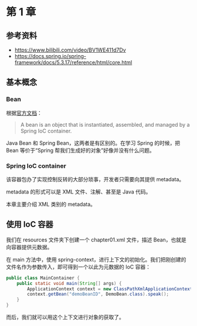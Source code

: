 # 第 1 章

## 参考资料
- https://www.bilibili.com/video/BV1WE411d7Dv
- https://docs.spring.io/spring-framework/docs/5.3.17/reference/html/core.html

## 基本概念

### Bean
根据[官方文档](https://docs.spring.io/spring-framework/docs/5.3.17/reference/html/core.html#beans-introduction)：

> A bean is an object that is instantiated, assembled, and managed by a Spring IoC container. 

Java Bean 和 Spring Bean，这两者是有区别的。在学习 Spring 的时候，把 Bean 等价于“Spring 帮我们生成好的对象”好像并没有什么问题。

### Spring IoC container

该容器包办了实现控制反转的大部分琐事，开发者只需要向其提供 metadata。

metadata 的形式可以是 XML 文件、注解、甚至是 Java 代码。

本章主要介绍 XML 类别的 metadata。

## 使用 IoC 容器

我们在 resources 文件夹下创建一个 chapter01.xml 文件，描述 Bean，也就是向容器提供元数据。

在 main 方法中，使用 spring-context，进行上下文的初始化。我们把刚创建的文件名作为参数传入，即可得到一个以此为元数据的 IoC 容器：
```java
public class MainContainer {
    public static void main(String[] args) {
        ApplicationContext context = new ClassPathXmlApplicationContext("chapter01.xml");
        context.getBean("demoBeanID", DemoBean.class).speak();
    }
}
```
而后，我们就可以用这个上下文进行对象的获取了。